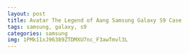 ```yaml
---
layout: post
title: Avatar The Legend of Aang Samsung Galaxy S9 Case
tags: samsung, galaxy, s9
categories: samsung
img: 1PMk11xJ96389ZTDMXU7nc_F3awTmvl3L
---
```

